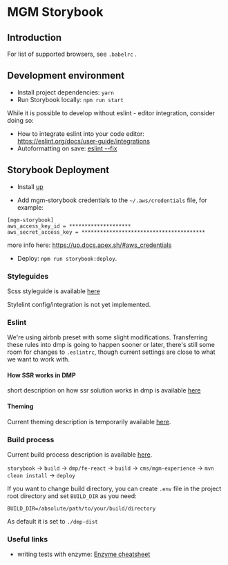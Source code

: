 # MGM Storybook

## Introduction

For list of supported browsers, see `.babelrc` .

## Development environment

- Install project dependencies: `yarn`
- Run Storybook locally: `npm run start`

While it is possible to develop without eslint - editor integration, consider doing so:

- How to integrate eslint into your code editor: https://eslint.org/docs/user-guide/integrations
- Autoformatting on save: [eslint --fix](https://medium.com/@netczuk/even-faster-code-formatting-using-eslint-22b80d061461)

## Storybook Deployment

- Install [up](https://github.com/apex/up)

-  Add mgm-storybook credentials to the `~/.aws/credentials` file, for example:

```
[mgm-storybook]
aws_access_key_id = ********************
aws_secret_access_key = ****************************************
```

more info here: https://up.docs.apex.sh/#aws_credentials

- Deploy: `npm run storybook:deploy`.

### Styleguides

Scss styleguide is available [here](docs/SCSS-STYLEGUIDE.md)

Stylelint config/integration is not yet implemented.

### Eslint

We're using airbnb preset with some slight modifications. Transferring these rules into dmp is going to happen sooner or later, there's still some room for changes to `.eslintrc`, though current settings are close to what we want to work with.

#### How SSR works in DMP

short description on how ssr solution works in dmp is available [here](docs/DMP-SSR.md)

#### Theming

Current theming description is temporarily available [here](https://hackmd.io/V1fHqfTzRwuw6CZwk1j7Vg).

### Build process

Current build process description is available [here](docs/Build.md).

`storybook` -> `build` -> `dmp/fe-react` -> `build` -> `cms/mgm-experience` -> `mvn clean install` -> `deploy`

If you want to change build directory, you can create `.env` file in the project root directory and set `BUILD_DIR` as you need:

`BUILD_DIR=/absolute/path/to/your/build/directory`

As default it is set to `./dmp-dist`

### Useful links

- writing tests with enzyme: [Enzyme cheatsheet](https://devhints.io/enzyme)
